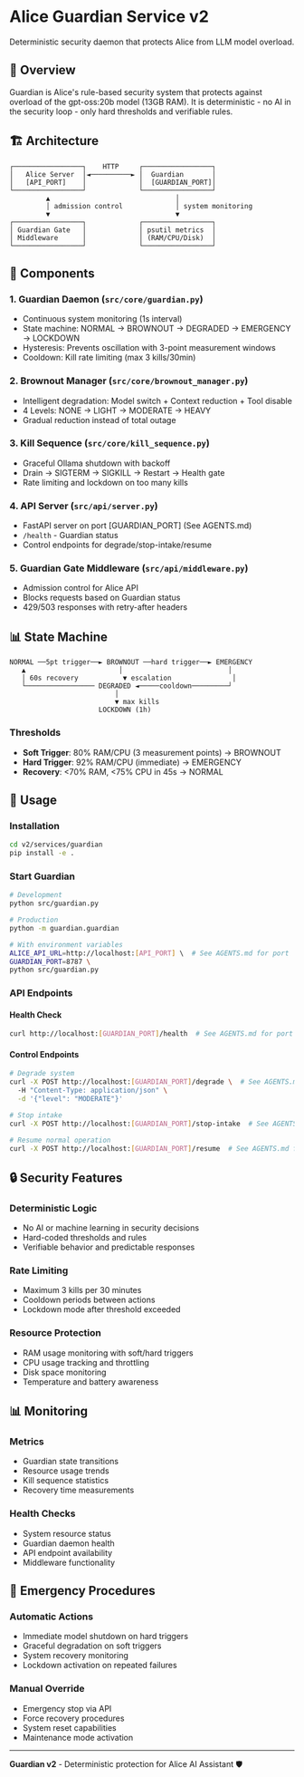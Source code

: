 # Alice Guardian Service v2

Deterministic security daemon that protects Alice from LLM model overload.

## 🎯 Overview

Guardian is Alice's rule-based security system that protects against overload of the gpt-oss:20b model (13GB RAM). It is deterministic - no AI in the security loop - only hard thresholds and verifiable rules.

## 🏗️ Architecture

```
┌─────────────────┐    HTTP     ┌─────────────────┐
│   Alice Server  │◄──────────► │  Guardian       │
│   [API_PORT]    │             │  [GUARDIAN_PORT]│
└─────────────────┘             └─────────────────┘
         ▲                               │
         │ admission control             │ system monitoring
         ▼                               ▼
┌─────────────────┐             ┌─────────────────┐
│ Guardian Gate   │             │ psutil metrics  │
│ Middleware      │             │ (RAM/CPU/Disk)  │
└─────────────────┘             └─────────────────┘
```

## 🔧 Components

### 1. Guardian Daemon (`src/core/guardian.py`)
- Continuous system monitoring (1s interval)
- State machine: NORMAL → BROWNOUT → DEGRADED → EMERGENCY → LOCKDOWN
- Hysteresis: Prevents oscillation with 3-point measurement windows
- Cooldown: Kill rate limiting (max 3 kills/30min)

### 2. Brownout Manager (`src/core/brownout_manager.py`)
- Intelligent degradation: Model switch + Context reduction + Tool disable
- 4 Levels: NONE → LIGHT → MODERATE → HEAVY
- Gradual reduction instead of total outage

### 3. Kill Sequence (`src/core/kill_sequence.py`)
- Graceful Ollama shutdown with backoff
- Drain → SIGTERM → SIGKILL → Restart → Health gate
- Rate limiting and lockdown on too many kills

### 4. API Server (`src/api/server.py`)
- FastAPI server on port [GUARDIAN_PORT] (See AGENTS.md)
- `/health` - Guardian status
- Control endpoints for degrade/stop-intake/resume

### 5. Guardian Gate Middleware (`src/api/middleware.py`)
- Admission control for Alice API
- Blocks requests based on Guardian status
- 429/503 responses with retry-after headers

## 📊 State Machine

```
NORMAL ──5pt trigger──► BROWNOUT ──hard trigger──► EMERGENCY
   ▲                       │                          │
   │ 60s recovery           ▼ escalation               │
   └───────────────── DEGRADED ◄─────cooldown─────────┘
                          │
                          ▼ max kills
                      LOCKDOWN (1h)
```

### Thresholds
- **Soft Trigger**: 80% RAM/CPU (3 measurement points) → BROWNOUT
- **Hard Trigger**: 92% RAM/CPU (immediate) → EMERGENCY  
- **Recovery**: <70% RAM, <75% CPU in 45s → NORMAL

## 🚀 Usage

### Installation
```bash
cd v2/services/guardian
pip install -e .
```

### Start Guardian
```bash
# Development
python src/guardian.py

# Production
python -m guardian.guardian

# With environment variables
ALICE_API_URL=http://localhost:[API_PORT] \  # See AGENTS.md for port
GUARDIAN_PORT=8787 \
python src/guardian.py
```

### API Endpoints

#### Health Check
```bash
curl http://localhost:[GUARDIAN_PORT]/health  # See AGENTS.md for port
```

#### Control Endpoints
```bash
# Degrade system
curl -X POST http://localhost:[GUARDIAN_PORT]/degrade \  # See AGENTS.md for port
  -H "Content-Type: application/json" \
  -d '{"level": "MODERATE"}'

# Stop intake
curl -X POST http://localhost:[GUARDIAN_PORT]/stop-intake  # See AGENTS.md for port

# Resume normal operation
curl -X POST http://localhost:[GUARDIAN_PORT]/resume  # See AGENTS.md for port
```

## 🔒 Security Features

### Deterministic Logic
- No AI or machine learning in security decisions
- Hard-coded thresholds and rules
- Verifiable behavior and predictable responses

### Rate Limiting
- Maximum 3 kills per 30 minutes
- Cooldown periods between actions
- Lockdown mode after threshold exceeded

### Resource Protection
- RAM usage monitoring with soft/hard triggers
- CPU usage tracking and throttling
- Disk space monitoring
- Temperature and battery awareness

## 📊 Monitoring

### Metrics
- Guardian state transitions
- Resource usage trends
- Kill sequence statistics
- Recovery time measurements

### Health Checks
- System resource status
- Guardian daemon health
- API endpoint availability
- Middleware functionality

## 🚨 Emergency Procedures

### Automatic Actions
- Immediate model shutdown on hard triggers
- Graceful degradation on soft triggers
- System recovery monitoring
- Lockdown activation on repeated failures

### Manual Override
- Emergency stop via API
- Force recovery procedures
- System reset capabilities
- Maintenance mode activation

---

**Guardian v2** - Deterministic protection for Alice AI Assistant 🛡️